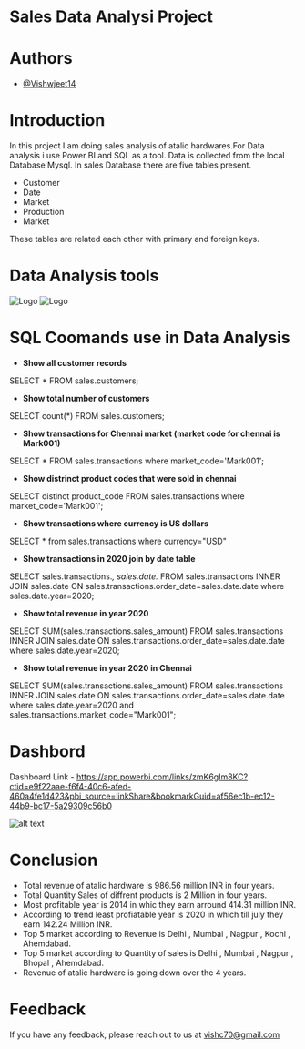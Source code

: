 
# Sales Data Analysi Project 

# Authors

- [@Vishwjeet14](https://github.com/vishwjeet14)

# Introduction

In this project I am doing sales analysis of atalic hardwares.For Data analysis i use Power BI and SQL as a tool. Data is collected from the local Database Mysql.  In sales Database there are five tables present.

* Customer
* Date 
* Market
* Production
* Market

These tables are related each other with primary and foreign keys.


# Data Analysis tools

![Logo](https://www.pei.com/wp-content/uploads/2016/08/maxresdefaultreduced.jpg)
![Logo](https://download.logo.wine/logo/MySQL/MySQL-Logo.wine.png)

# SQL Coomands use in Data Analysis

* **Show all customer records**

SELECT * FROM sales.customers;

* **Show total number of customers**

SELECT count(*) FROM sales.customers;

* **Show transactions for Chennai market (market code for chennai is Mark001)**

SELECT * FROM sales.transactions where market_code='Mark001';

* **Show distrinct product codes that were sold in chennai**

SELECT distinct product_code FROM sales.transactions where market_code='Mark001';

* **Show transactions where currency is US dollars**

SELECT * from sales.transactions where currency="USD"

* **Show transactions in 2020 join by date table**

SELECT sales.transactions.*, sales.date.* FROM sales.transactions INNER JOIN sales.date ON sales.transactions.order_date=sales.date.date where sales.date.year=2020;

* **Show total revenue in year 2020**

SELECT SUM(sales.transactions.sales_amount) FROM sales.transactions INNER JOIN sales.date ON sales.transactions.order_date=sales.date.date where sales.date.year=2020;

* **Show total revenue in year 2020 in Chennai**

SELECT SUM(sales.transactions.sales_amount) FROM sales.transactions INNER JOIN sales.date ON sales.transactions.order_date=sales.date.date where sales.date.year=2020 and sales.transactions.market_code="Mark001";

# Dashbord 

Dashboard Link - https://app.powerbi.com/links/zmK6gIm8KC?ctid=e9f22aae-f6f4-40c6-afed-460a4fe1d423&pbi_source=linkShare&bookmarkGuid=af56ec1b-ec12-44b9-bc17-5a29309c56b0

![alt text](https://github.com/vishwjeet14/Atalic-Sales-Data-Analysis-Project/blob/main/Picture/dasboard.png)

# Conclusion

* Total revenue of atalic hardware is 986.56 million INR in four years.
* Total Quantity Sales of diffrent products is 2 Million in four years.
* Most profitable year is 2014 in whic they earn arround 414.31 million INR.
* According to trend least profiatable year is 2020 in which till july they earn 142.24 Million INR.
* Top 5 market according to Revenue is Delhi , Mumbai , Nagpur , Kochi , Ahemdabad.
* Top 5 market according to Quantity of sales is Delhi , Mumbai , Nagpur , Bhopal , Ahemdabad.
* Revenue of atalic hardware is going down over the 4 years.


# Feedback

If you have any feedback, please reach out to us at vishc70@gmail.com


